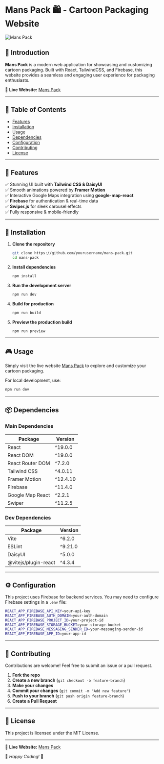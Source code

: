 # Mans Pack 🛍️ - Cartoon Packaging Website  

![Mans Pack](https://mans-pack.web.app/logo.png)  

## 🌟 Introduction  
**Mans Pack** is a modern web application for showcasing and customizing cartoon packaging. Built with React, TailwindCSS, and Firebase, this website provides a seamless and engaging user experience for packaging enthusiasts.  

🔗 **Live Website:** [Mans Pack](https://mans-pack.web.app/)  

---

## 📖 Table of Contents  
- [Features](#-features)  
- [Installation](#-installation)  
- [Usage](#-usage)  
- [Dependencies](#-dependencies)  
- [Configuration](#-configuration)  
- [Contributing](#-contributing)  
- [License](#-license)  

---

## 🚀 Features  
✅ Stunning UI built with **Tailwind CSS & DaisyUI**  
✅ Smooth animations powered by **Framer Motion**  
✅ Interactive Google Maps integration using **google-map-react**  
✅ **Firebase** for authentication & real-time data  
✅ **Swiper.js** for sleek carousel effects  
✅ Fully responsive & mobile-friendly  

---

## 💾 Installation  

1. **Clone the repository**  
   ```sh
   git clone https://github.com/yourusername/mans-pack.git
   cd mans-pack
   ```

2. **Install dependencies**  
   ```sh
   npm install
   ```

3. **Run the development server**  
   ```sh
   npm run dev
   ```

4. **Build for production**  
   ```sh
   npm run build
   ```

5. **Preview the production build**  
   ```sh
   npm run preview
   ```

---

## 🎮 Usage  
Simply visit the live website [Mans Pack](https://mans-pack.web.app/) to explore and customize your cartoon packaging.  

For local development, use:  
```sh
npm run dev
```

---

## 📦 Dependencies  

### Main Dependencies  
| Package | Version |
|---------|---------|
| React | ^19.0.0 |
| React DOM | ^19.0.0 |
| React Router DOM | ^7.2.0 |
| Tailwind CSS | ^4.0.11 |
| Framer Motion | ^12.4.10 |
| Firebase | ^11.4.0 |
| Google Map React | ^2.2.1 |
| Swiper | ^11.2.5 |

### Dev Dependencies  
| Package | Version |
|---------|---------|
| Vite | ^6.2.0 |
| ESLint | ^9.21.0 |
| DaisyUI | ^5.0.0 |
| @vitejs/plugin-react | ^4.3.4 |

---

## ⚙️ Configuration  

This project uses Firebase for backend services. You may need to configure Firebase settings in a `.env` file:  

```sh
REACT_APP_FIREBASE_API_KEY=your-api-key  
REACT_APP_FIREBASE_AUTH_DOMAIN=your-auth-domain  
REACT_APP_FIREBASE_PROJECT_ID=your-project-id  
REACT_APP_FIREBASE_STORAGE_BUCKET=your-storage-bucket  
REACT_APP_FIREBASE_MESSAGING_SENDER_ID=your-messaging-sender-id  
REACT_APP_FIREBASE_APP_ID=your-app-id  
```

---

## 🤝 Contributing  

Contributions are welcome! Feel free to submit an issue or a pull request.  

1. **Fork the repo**  
2. **Create a new branch** (`git checkout -b feature-branch`)  
3. **Make your changes**  
4. **Commit your changes** (`git commit -m "Add new feature"`)  
5. **Push to your branch** (`git push origin feature-branch`)  
6. **Create a Pull Request**  

---

## 📜 License  

This project is licensed under the MIT License.  

---

🔗 **Live Website:** [Mans Pack](https://mans-pack.web.app/)  

🌟 *Happy Coding!* 🌟  
